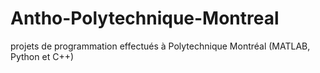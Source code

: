 # Antho-Polytechnique-Montreal
projets de programmation effectués à Polytechnique Montréal (MATLAB, Python et C++)
